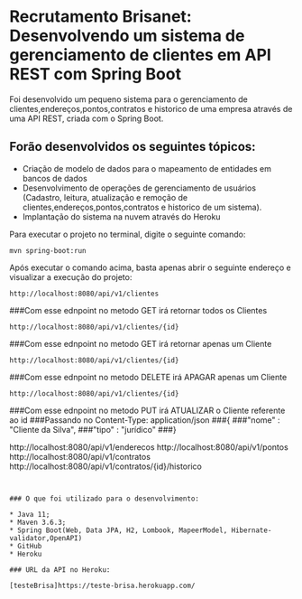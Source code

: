 # Recrutamento Brisanet: Desenvolvendo um sistema de gerenciamento de clientes em API REST com Spring Boot

Foi desenvolvido um pequeno sistema para o gerenciamento de clientes,endereços,pontos,contratos e historico de uma empresa através de uma API REST, criada com o Spring Boot.

## Forão desenvolvidos os seguintes tópicos:
 
* Criação de modelo de dados para o mapeamento de entidades em bancos de dados
* Desenvolvimento de operações de gerenciamento de usuários (Cadastro, leitura, atualização e remoção de clientes,endereços,pontos,contratos e historico de um sistema).
* Implantação do sistema na nuvem através do Heroku

Para executar o projeto no terminal, digite o seguinte comando:

```shell script
mvn spring-boot:run 
```
Após executar o comando acima, basta apenas abrir o seguinte endereço e visualizar a execução do projeto:

```
http://localhost:8080/api/v1/clientes
```
###Com esse ednpoint no metodo GET irá retornar todos os Clientes
```
http://localhost:8080/api/v1/clientes/{id}
```
###Com esse ednpoint no metodo GET irá retornar apenas um Cliente
```
http://localhost:8080/api/v1/clientes/{id}
```
###Com esse ednpoint no metodo DELETE irá APAGAR apenas um Cliente
```
http://localhost:8080/api/v1/clientes/{id}
```
###Com esse ednpoint no metodo PUT irá ATUALIZAR o Cliente referente ao id
###Passando no Content-Type: application/json
###{
###"nome" : "Cliente da Silva",
###"tipo" : "jurídico"
###}

http://localhost:8080/api/v1/enderecos
http://localhost:8080/api/v1/pontos
http://localhost:8080/api/v1/contratos
http://localhost:8080/api/v1/contratos/{id}/historico
```


### O que foi utilizado para o desenvolvimento:

* Java 11;
* Maven 3.6.3;
* Spring Boot(Web, Data JPA, H2, Lombook, MapeerModel, Hibernate-validator,OpenAPI)
* GitHub
* Heroku

### URL da API no Heroku:

[testeBrisa]https://teste-brisa.herokuapp.com/

